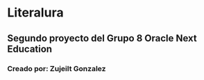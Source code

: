 # Literalura
## Segundo proyecto del Grupo 8 Oracle Next Education 
### Creado por: Zujeilt Gonzalez 

